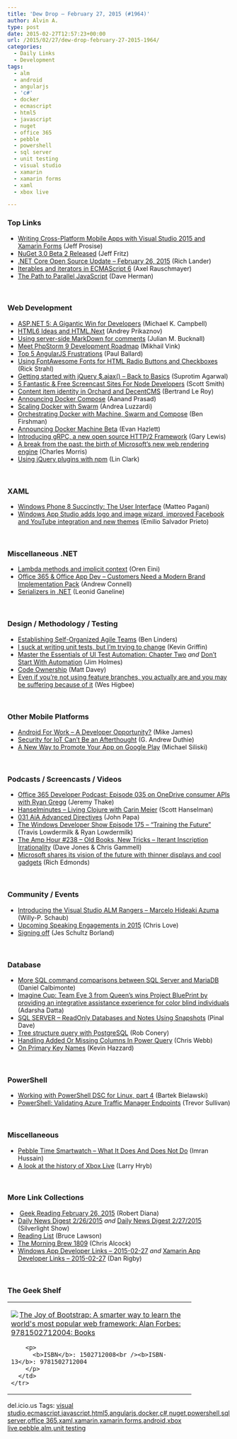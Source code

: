 ```yaml
---
title: 'Dew Drop – February 27, 2015 (#1964)'
author: Alvin A.
type: post
date: 2015-02-27T12:57:23+00:00
url: /2015/02/27/dew-drop-february-27-2015-1964/
categories:
  - Daily Links
  - Development
tags:
  - alm
  - android
  - angularjs
  - 'c#'
  - docker
  - ecmascript
  - html5
  - javascript
  - nuget
  - office 365
  - pebble
  - powershell
  - sql server
  - unit testing
  - visual studio
  - xamarin
  - xamarin forms
  - xaml
  - xbox live

---
```

### <a name="top"></a>Top Links

  * <a href="http://www.wintellect.com/devcenter/jprosise/writing-cross-platform-mobile-apps-with-visual-studio-2015-and-xamarin-forms-2" target="_blank">Writing Cross-Platform Mobile Apps with Visual Studio 2015 and Xamarin Forms</a> (Jeff Prosise)
  * <a href="http://blog.nuget.org/20150226/nuget-3.0-beta2.html" target="_blank">NuGet 3.0 Beta 2 Released</a> (Jeff Fritz)
  * <a href="http://blogs.msdn.com/b/dotnet/archive/2015/02/26/net-core-open-source-update-february-26-2015.aspx" target="_blank">.NET Core Open Source Update &#8211; February 26, 2015</a> (Rich Lander)
  * <a href="http://feedproxy.google.com/~r/2ality/~3/WJFofPeMpAE/es6-iteration.html" target="_blank">Iterables and iterators in ECMAScript 6</a> (Axel Rauschmayer)
  * <a href="https://blog.mozilla.org/javascript/2015/02/26/the-path-to-parallel-javascript/" target="_blank">The Path to Parallel JavaScript</a> (Dave Herman)

&nbsp;

### <a name="web"></a>Web Development

  * <a href="http://devproconnections.com/development/aspnet-5-gigantic-win-developers" target="_blank">ASP.NET 5: A Gigantic Win for Developers</a> (Michael K. Campbell)
  * <a href="http://java.dzone.com/articles/html6-ideas-and-htmlnext" target="_blank">HTML6 Ideas and HTML.Next</a> (Andrey Prikaznov)
  * <a href="http://blog.boyet.com/blog/blog/using-server-side-markdown-for-comments/" target="_blank">Using server-side MarkDown for comments</a> (Julian M. Bucknall)
  * <a href="http://blog.jetbrains.com/phpstorm/2015/02/meet-phpstorm-9-development-roadmap/" target="_blank">Meet PhpStorm 9 Development Roadmap</a> (Mikhail Vink)
  * <a href="http://www.wintellect.com/devcenter/paulballard/top-5-angularjs-frustrations" target="_blank">Top 5 AngularJS Frustrations</a> (Paul Ballard)
  * <a href="http://feedproxy.google.com/~r/RickStrahl/~3/WJj1ECG8q5s/Using-FontAwesome-Fonts-for-HTML-Radio-Buttons-and-Checkboxes" target="_blank">Using FontAwesome Fonts for HTML Radio Buttons and Checkboxes</a> (Rick Strahl)
  * <a href="http://feedproxy.google.com/~r/netCurryRecentArticles/~3/Q2_-ujlTaSU/ShowArticle.aspx" target="_blank">Getting started with jQuery $.ajax() – Back to Basics</a> (Suprotim Agarwal)
  * <a href="http://scottksmith.com/blog/2015/02/26/5-fantastic-and-free-screencast-sites-for-node-developers/" target="_blank">5 Fantastic & Free Screencast Sites For Node Developers</a> (Scott Smith)
  * <a href="http://weblogs.asp.net:80/bleroy/content-item-identity-in-orchard-and-decentcms" target="_blank">Content item identity in Orchard and DecentCMS</a> (Bertrand Le Roy)
  * <a href="http://blog.docker.com/2015/02/announcing-docker-compose/" target="_blank">Announcing Docker Compose</a> (Aanand Prasad)
  * <a href="http://blog.docker.com/2015/02/scaling-docker-with-swarm/" target="_blank">Scaling Docker with Swarm</a> (Andrea Luzzardi)
  * <a href="http://blog.docker.com/2015/02/orchestrating-docker-with-machine-swarm-and-compose/" target="_blank">Orchestrating Docker with Machine, Swarm and Compose</a> (Ben Firshman)
  * <a href="http://blog.docker.com/2015/02/announcing-docker-machine-beta/" target="_blank">Announcing Docker Machine Beta</a> (Evan Hazlett)
  * <a href="http://feedproxy.google.com/~r/GDBcode/~3/I-Sj9OAz1ic/introducing-grpc-new-open-source-http2.html" target="_blank">Introducing gRPC, a new open source HTTP/2 Framework</a> (Gary Lewis)
  * <a href="http://blogs.msdn.com/b/ie/archive/2015/02/26/a-break-from-the-past-the-birth-of-microsoft-s-new-web-rendering-engine.aspx" target="_blank">A break from the past: the birth of Microsoft&#8217;s new web rendering engine</a> (Charles Morris)
  * <a href="http://blog.npmjs.org/post/112064849860/using-jquery-plugins-with-npm" target="_blank">Using jQuery plugins with npm</a> (Lin Clark)

&nbsp;

### <a name="silverlight"></a>XAML

  * <a href="http://code.tutsplus.com/tutorials/windows-phone-8-succinctly-the-user-interface--cms-23260" target="_blank">Windows Phone 8 Succinctly: The User Interface</a> (Matteo Pagani)
  * <a href="http://blogs.windows.com/buildingapps/2015/02/26/windows-app-studio-adds-logo-and-image-wizard-improved-facebook-and-youtube-integration-and-new-themes/" target="_blank">Windows App Studio adds logo and image wizard, improved Facebook and YouTube integration and new themes</a> (Emilio Salvador Prieto)

&nbsp;

### <a name="dotnet"></a>Miscellaneous .NET

  * <a href="http://feedproxy.google.com/~r/AyendeRahien/~3/93rDaWEwUlU/lambda-methods-and-implicit-context" target="_blank">Lambda methods and implicit context</a> (Oren Eini)
  * <a href="http://feedproxy.google.com/~r/AndrewConnell/~3/WE6OuMK77_Q/office-365-office-app-dev-customers-need-a-metro-brand-implementation-pack" target="_blank">Office 365 & Office App Dev &#8211; Customers Need a Modern Brand Implementation Pack</a> (Andrew Connell)
  * <a href="http://feedproxy.google.com/~r/geekswithblogs/~3/raupcrOXFVI/serializers-in-.net.aspx" target="_blank">Serializers in .NET</a> (Leonid Ganeline)

&nbsp;

### <a name="design"></a>Design / Methodology / Testing

  * <a href="http://www.infoq.com/news/2015/02/establishing-self-organized-team?utm_campaign=infoq_content&utm_source=infoq&utm_medium=feed&utm_term=global" target="_blank">Establishing Self-Organized Agile Teams</a> (Ben Linders)
  * <a href="http://feedproxy.google.com/~r/KevinGriffin/~3/GTfB7sW3mZI/" target="_blank">I suck at writing unit tests, but I&#8217;m trying to change</a> (Kevin Griffin)
  * <a href="http://developer.telerik.com/products/master-the-essentials-of-ui-test-automation-chapter-two/" target="_blank">Master the Essentials of UI Test Automation: Chapter Two</a> _and_ <a href="http://feedproxy.google.com/~r/Frazzleddad/~3/Ig9DI-g3R5s/dont-start-with-automation.html" target="_blank">Don&#8217;t Start With Automation</a> (Jim Holmes)
  * <a href="https://mdavey.wordpress.com/2015/02/26/code-ownership/" target="_blank">Code Ownership</a> (Matt Davey)
  * <a href="http://www.weshigbee.com/even-if-youre-not-using-feature-branches-you-actually-are-and-you-may-be-suffering-because-of-it/" target="_blank">Even if you’re not using feature branches, you actually are and you may be suffering because of it</a> (Wes Higbee)

&nbsp;

### <a name="mobile"></a>Other Mobile Platforms

  * <a href="http://www.i-programmer.info/news/193-android/8333-android-for-work-a-developer-opportunity.html" target="_blank">Android For Work &#8211; A Developer Opportunity?</a> (Mike James)
  * <a href="http://feeds.devhammer.net/~r/devhammer/~3/Hr02LdR1C1Q/security-for-iot-can-t-be-an-afterthought" target="_blank">Security for IoT Can&#8217;t Be an Afterthought</a> (G. Andrew Duthie)
  * <a href="http://feedproxy.google.com/~r/blogspot/hsDu/~3/uxZSZaCsvb0/a-new-way-to-promote-your-app-on-google.html" target="_blank">A New Way to Promote Your App on Google Play</a> (Michael Siliski)

&nbsp;

### <a name="podcasts"></a>Podcasts / Screencasts / Videos

  * <a href="http://blogs.office.com/2015/02/26/office-365-developer-podcast-episode-035-onedrive-consumer-apis-ryan-gregg/" target="_blank">Office 365 Developer Podcast: Episode 035 on OneDrive consumer APIs with Ryan Gregg</a> (Jeremy Thake)
  * <a href="http://www.hanselminutes.com/default.aspx?ShowID=13465" target="_blank">Hanselminutes &#8211; Living Clojure with Carin Meier</a> (Scott Hanselman)
  * <a href="http://devchat.tv/adventures-in-angular/031-aia-advanced-directives" target="_blank">031 AiA Advanced Directives</a> (John Papa)
  * <a href="http://windowsdevelopershow.com/2015/02/episode-175-training-the-future" target="_blank">The Windows Developer Show Episode 175 &#8211; &#8220;Training the Future&#8221;</a> (Travis Lowdermilk & Ryan Lowdermilk)
  * <a href="http://feedproxy.google.com/~r/TheAmpHour/~3/qcoG-8UvVWI/" target="_blank">The Amp Hour #238 – Old Books, New Tricks – Iterant Inscription Irrationality</a> (Dave Jones & Chris Gammell)
  * <a href="http://feedproxy.google.com/~r/wmexperts/~3/ZM4E7WiN63o/story01.htm" target="_blank">Microsoft shares its vision of the future with thinner displays and cool gadgets</a> (Rich Edmonds)

&nbsp;

### <a name="events"></a>Community / Events

  * <a href="http://blogs.msdn.com/b/willy-peter_schaub/archive/2015/02/27/introducing-the-visual-studio-alm-rangers-marcelo-hideaki-azuma.aspx" target="_blank">Introducing the Visual Studio ALM Rangers – Marcelo Hideaki Azuma</a> (Willy-P. Schaub)
  * <a href="http://www.love2dev.com/#!article/Upcoming-Speaking-Engagements-in-2015" target="_blank">Upcoming Speaking Engagements in 2015</a> (Chris Love)
  * <a href="http://feedproxy.google.com/~r/BrentOzar-SqlServerDba/~3/mNYuqIJsgIM/" target="_blank">Signing off</a> (Jes Schultz Borland)

&nbsp;

### <a name="sql"></a>Database

  * <a href="http://feedproxy.google.com/~r/MSSQLTips-LatestSqlServerTips/~3/Q4X-SlNk1MI/tip.asp" target="_blank">More SQL command comparisons between SQL Server and MariaDB</a> (Daniel Calbimonte)
  * <a href="http://feedproxy.google.com/~r/CanDevs/~3/8EHme__bp9w/imagine-cup-team-eye-3-from-queen-s-wins-project-blueprint-by-providing-an-integrative-assistance-experience-for-color-blind-individuals.aspx" target="_blank">Imagine Cup: Team Eye 3 from Queen’s wins Project BluePrint by providing an integrative assistance experience for color blind individuals</a> (Adarsha Datta)
  * <a href="http://blog.sqlauthority.com/2015/02/27/sql-server-readonly-databases-and-notes-using-snapshots/" target="_blank">SQL SERVER – ReadOnly Databases and Notes Using Snapshots</a> (Pinal Dave)
  * <a href="http://feedproxy.google.com/~r/wekeroad/EeKc/~3/TNi_w_lFhGs/" target="_blank">Tree structure query with PostgreSQL</a> (Rob Conery)
  * <a href="https://cwebbbi.wordpress.com/2015/02/26/handling-added-or-missing-columns-in-power-query/" target="_blank">Handling Added Or Missing Columns In Power Query</a> (Chris Webb)
  * <a href="http://devjourney.com/blog/2015/02/26/on-primary-key-names/" target="_blank">On Primary Key Names</a> (Kevin Hazzard)

&nbsp;

### <a name="ps"></a>PowerShell

  * <a href="http://www.powershellmagazine.com/2015/02/26/working-with-powershell-dsc-for-linux-part-4/" target="_blank">Working with PowerShell DSC for Linux, part 4</a> (Bartek Bielawski)
  * <a href="http://trevorsullivan.net/2015/02/26/powershell-validating-azure-traffic-manager-endpoints/" target="_blank">PowerShell: Validating Azure Traffic Manager Endpoints</a> (Trevor Sullivan)

&nbsp;

### <a name="misc"></a>Miscellaneous

  * <a href="http://feedproxy.google.com/~r/Ithinkdiff/~3/dsnX8dU9hVQ/" target="_blank">Pebble Time Smartwatch – What It Does And Does Not Do</a> (Imran Hussain)
  * <a href="http://feedproxy.google.com/~r/MajorNelson/~3/TzypdKO6OY0/" target="_blank">A look at the history of Xbox Live</a> (Larry Hryb)

&nbsp;

### <a name="links"></a>More Link Collections

  * &nbsp;<a href="http://feeds.regulargeek.com/~r/RegularGeek/~3/HPIivjKLKpY/" target="_blank">Geek Reading February 26, 2015</a> (Robert Diana)
  * <a href="http://feedproxy.google.com/~r/silverlightshow/~3/wiBZmNIUeMw/Daily-News-Digest-2-26-2015.aspx" target="_blank">Daily News Digest 2/26/2015</a> _and_ <a href="http://feedproxy.google.com/~r/silverlightshow/~3/AUzN8itRI3Q/Daily-News-Digest-2-27-2015.aspx" target="_blank">Daily News Digest 2/27/2015</a> (Silverlight Show)
  * <a href="http://www.brucelawson.co.uk/2015/reading-list-105/" target="_blank">Reading List</a> (Bruce Lawson)
  * <a href="http://feedproxy.google.com/~r/ReflectivePerspective/~3/ReTdxe9cwps/" target="_blank">The Morning Brew 1809</a> (Chris Alcock)
  * <a href="http://windowsappdev.com/2015/02/windows-app-developer-links-2015-02-27/" target="_blank">Windows App Developer Links &#8211; 2015-02-27</a> _and_ <a href="http://allaboutxamarin.com/2015/02/xamarin-app-developer-links-2015-02-27/" target="_blank">Xamarin App Developer Links &#8211; 2015-02-27</a> (Dan Rigby)

&nbsp;

### <a name="shelf"></a>The Geek Shelf

<div id="scid:7dc1bd33-94bd-46fd-a20b-0131235bcd47:5e406ee5-8f4e-4edc-bada-fe72e27c97e6" class="wlWriterEditableSmartContent" style="float: none; padding-bottom: 0px; padding-top: 0px; padding-left: 0px; margin: 0px; display: inline; padding-right: 0px">
  <table cellspacing="0" cellpadding="2" width="400" border="0" unselectable="on">
    <tr>
      <td valign="top" width="400">
        <p>
          <a title="The Joy of Bootstrap: A smarter way to learn the world&#39;s most popular web framework: Alan Forbes: 9781502712004: Books" href="http://www.amazon.com/exec/obidos/ASIN/1502712008/alvinashcraft-20"><img data-recalc-dims="1" decoding="async" src="https://i0.wp.com/images.amazon.com/images/P/1502712008.01.MZZZZZZZ.jpg?w=660" border="0" align="left" style="float:left" />The Joy of Bootstrap: A smarter way to learn the world's most popular web framework: Alan Forbes: 9781502712004: Books</a>
        </p>
        
        <p>
          <b>ISBN</b>: 1502712008<br /><b>ISBN-13</b>: 9781502712004
        </p>
      </td>
    </tr>
  </table>
</div>

<div id="scid:0767317B-992E-4b12-91E0-4F059A8CECA8:7116ad81-fc96-412b-bb4c-74dd8fa402ae" class="wlWriterEditableSmartContent" style="float: none; padding-bottom: 0px; padding-top: 0px; padding-left: 0px; margin: 0px; display: inline; padding-right: 0px">
  del.icio.us Tags: <a href="http://del.icio.us/popular/visual+studio" rel="tag">visual studio</a>,<a href="http://del.icio.us/popular/ecmascript" rel="tag">ecmascript</a>,<a href="http://del.icio.us/popular/javascript" rel="tag">javascript</a>,<a href="http://del.icio.us/popular/html5" rel="tag">html5</a>,<a href="http://del.icio.us/popular/angularjs" rel="tag">angularjs</a>,<a href="http://del.icio.us/popular/docker" rel="tag">docker</a>,<a href="http://del.icio.us/popular/c%23" rel="tag">c#</a>,<a href="http://del.icio.us/popular/nuget" rel="tag">nuget</a>,<a href="http://del.icio.us/popular/powershell" rel="tag">powershell</a>,<a href="http://del.icio.us/popular/sql+server" rel="tag">sql server</a>,<a href="http://del.icio.us/popular/office+365" rel="tag">office 365</a>,<a href="http://del.icio.us/popular/xaml" rel="tag">xaml</a>,<a href="http://del.icio.us/popular/xamarin" rel="tag">xamarin</a>,<a href="http://del.icio.us/popular/xamarin.forms" rel="tag">xamarin.forms</a>,<a href="http://del.icio.us/popular/android" rel="tag">android</a>,<a href="http://del.icio.us/popular/xbox+live" rel="tag">xbox live</a>,<a href="http://del.icio.us/popular/pebble" rel="tag">pebble</a>,<a href="http://del.icio.us/popular/alm" rel="tag">alm</a>,<a href="http://del.icio.us/popular/unit+testing" rel="tag">unit testing</a>
</div>